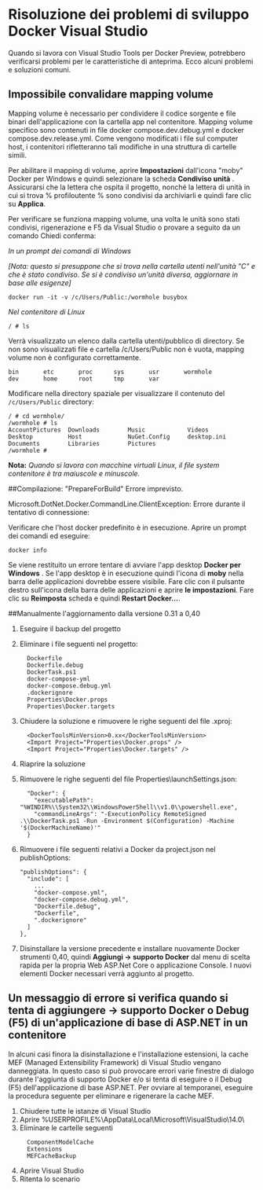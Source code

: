 <properties
   pageTitle="Risoluzione dei problemi di Client Docker in Windows utilizzando Visual Studio | Microsoft Azure"
   description="Risolvere i problemi riscontrati quando si utilizza Visual Studio per creare e distribuire applicazioni web Docker in Windows tramite Visual Studio."
   services="azure-container-service"
   documentationCenter="na"
   authors="mlearned"
   manager="douge"
   editor="" />
<tags
   ms.service="multiple"
   ms.devlang="dotnet"
   ms.topic="article"
   ms.tgt_pltfrm="na"
   ms.workload="multiple"
   ms.date="06/08/2016"
   ms.author="allclark" />

# <a name="troubleshooting-visual-studio-docker-development"></a>Risoluzione dei problemi di sviluppo Docker Visual Studio

Quando si lavora con Visual Studio Tools per Docker Preview, potrebbero verificarsi problemi per le caratteristiche di anteprima.
Ecco alcuni problemi e soluzioni comuni.


## <a name="unable-to-validate-volume-mapping"></a>Impossibile convalidare mapping volume
Mapping volume è necessario per condividere il codice sorgente e file binari dell'applicazione con la cartella app nel contenitore.  Mapping volume specifico sono contenuti in file docker compose.dev.debug.yml e docker compose.dev.release.yml. Come vengono modificati i file sul computer host, i contenitori rifletteranno tali modifiche in una struttura di cartelle simili.

Per abilitare il mapping di volume, aprire **Impostazioni** dall'icona "moby" Docker per Windows e quindi selezionare la scheda **Condiviso unità** .  Assicurarsi che la lettera che ospita il progetto, nonché la lettera di unità in cui si trova % profiloutente % sono condivisi da archiviarli e quindi fare clic su **Applica**.

Per verificare se funziona mapping volume, una volta le unità sono stati condivisi, rigenerazione e F5 da Visual Studio o provare a seguito da un comando Chiedi conferma:

*In un prompt dei comandi di Windows*

*[Nota: questo si presuppone che si trova nella cartella utenti nell'unità "C" e che è stato condiviso.  Se si è condiviso un'unità diversa, aggiornare in base alle esigenze]*
```
docker run -it -v /c/Users/Public:/wormhole busybox
```

*Nel contenitore di Linux*

```
/ # ls
```

Verrà visualizzato un elenco dalla cartella utenti/pubblico di directory.
Se non sono visualizzati file e cartella /c/Users/Public non è vuota, mapping volume non è configurato correttamente. 

```
bin       etc       proc      sys       usr       wormhole
dev       home      root      tmp       var
```

Modificare nella directory spaziale per visualizzare il contenuto del `/c/Users/Public` directory:

```
/ # cd wormhole/
/wormhole # ls
AccountPictures  Downloads        Music            Videos
Desktop          Host             NuGet.Config     desktop.ini
Documents        Libraries        Pictures
/wormhole #
```

**Nota:** *Quando si lavora con macchine virtuali Linux, il file system contenitore è tra maiuscole e minuscole.*

##<a name="build--prepareforbuild-task-failed-unexpectedly"></a>Compilazione: "PrepareForBuild" Errore imprevisto.

Microsoft.DotNet.Docker.CommandLine.ClientException: Errore durante il tentativo di connessione:

Verificare che l'host docker predefinito è in esecuzione. Aprire un prompt dei comandi ed eseguire:

```
docker info
```

Se viene restituito un errore tentare di avviare l'app desktop **Docker per Windows** .  Se l'app desktop è in esecuzione quindi l'icona di **moby** nella barra delle applicazioni dovrebbe essere visibile. Fare clic con il pulsante destro sull'icona della barra delle applicazioni e aprire **le impostazioni**.  Fare clic su **Reimposta** scheda e quindi **Restart Docker...**.

##<a name="manually-upgrading-from-version-031-to-040"></a>Manualmente l'aggiornamento dalla versione 0.31 a 0,40


1. Eseguire il backup del progetto
1. Eliminare i file seguenti nel progetto:

    ```
      Dockerfile
      Dockerfile.debug
      DockerTask.ps1
      docker-compose-yml
      docker-compose.debug.yml
      .dockerignore
      Properties\Docker.props
      Properties\Docker.targets
    ```

1. Chiudere la soluzione e rimuovere le righe seguenti del file .xproj:

    ```
      <DockerToolsMinVersion>0.xx</DockerToolsMinVersion>
      <Import Project="Properties\Docker.props" />
      <Import Project="Properties\Docker.targets" />
    ```

1. Riaprire la soluzione
1. Rimuovere le righe seguenti del file Properties\launchSettings.json:

    ```
      "Docker": {
        "executablePath": "%WINDIR%\\System32\\WindowsPowerShell\\v1.0\\powershell.exe",
        "commandLineArgs": "-ExecutionPolicy RemoteSigned .\\DockerTask.ps1 -Run -Environment $(Configuration) -Machine '$(DockerMachineName)'"
      }
    ```

1. Rimuovere i file seguenti relativi a Docker da project.json nel publishOptions:

    ```
    "publishOptions": {
      "include": [
        ...
        "docker-compose.yml",
        "docker-compose.debug.yml",
        "Dockerfile.debug",
        "Dockerfile",
        ".dockerignore"
      ]
    },
    ```

1. Disinstallare la versione precedente e installare nuovamente Docker strumenti 0,40, quindi **Aggiungi -> supporto Docker** dal menu di scelta rapida per la propria Web ASP.Net Core o applicazione Console. I nuovi elementi Docker necessari verrà aggiunto al progetto. 

## <a name="an-error-dialog-occurs-when-attempting-to-add-docker-support-or-debug-f5-an-aspnet-core-application-in-a-container"></a>Un messaggio di errore si verifica quando si tenta di **aggiungere -> supporto Docker** o Debug (F5) di un'applicazione di base di ASP.NET in un contenitore

In alcuni casi finora la disinstallazione e l'installazione estensioni, la cache MEF (Managed Extensibility Framework) di Visual Studio vengano danneggiata. In questo caso si può provocare errori varie finestre di dialogo durante l'aggiunta di supporto Docker e/o si tenta di eseguire o il Debug (F5) dell'applicazione di base ASP.NET. Per ovviare al temporanei, eseguire la procedura seguente per eliminare e rigenerare la cache MEF.

1. Chiudere tutte le istanze di Visual Studio
1. Aprire %USERPROFILE%\AppData\Local\Microsoft\VisualStudio\14.0\
1. Eliminare le cartelle seguenti
     ```
       ComponentModelCache
       Extensions
       MEFCacheBackup
    ```
1. Aprire Visual Studio
1. Ritenta lo scenario 

